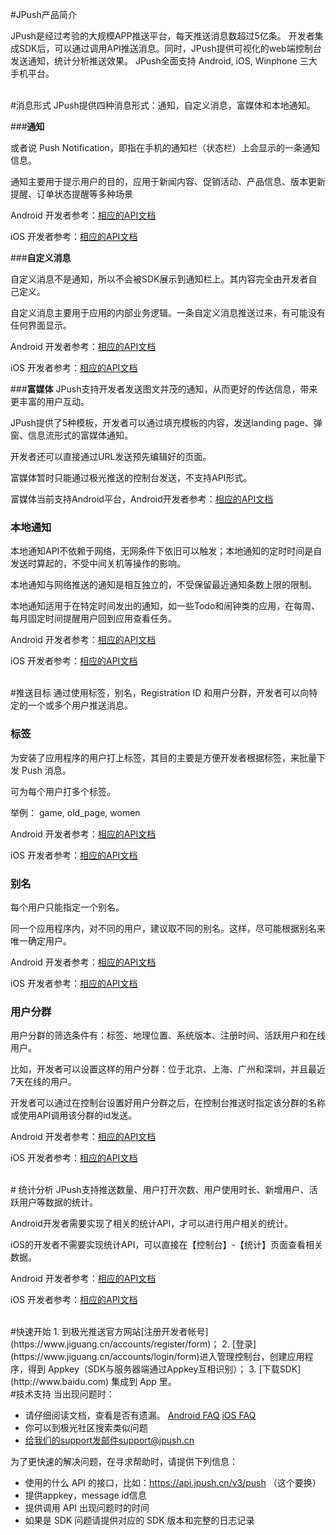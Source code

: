 #JPush产品简介
<style>
img[alt=jpush_ios_v] { width: 500px; }
img[alt=jpush_android_so] { width: 800px; }

</style>
JPush是经过考验的大规模APP推送平台，每天推送消息数超过5亿条。
开发者集成SDK后，可以通过调用API推送消息。同时，JPush提供可视化的web端控制台发送通知，统计分析推送效果。
JPush全面支持 Android, iOS, Winphone 三大手机平台。


<br />
#消息形式
JPush提供四种消息形式：通知，自定义消息，富媒体和本地通知。

###**通知**

或者说 Push Notification，即指在手机的通知栏（状态栏）上会显示的一条通知信息。

通知主要用于提示用户的目的，应用于新闻内容、促销活动、产品信息、版本更新提醒、订单状态提醒等多种场景

Android 开发者参考：[相应的API文档](http://www.baidu.com)

iOS 开发者参考：[相应的API文档](http://www.baidu.com)

###**自定义消息**

自定义消息不是通知，所以不会被SDK展示到通知栏上。其内容完全由开发者自己定义。

自定义消息主要用于应用的内部业务逻辑。一条自定义消息推送过来，有可能没有任何界面显示。

Android 开发者参考：[相应的API文档](http://www.baidu.com)

iOS 开发者参考：[相应的API文档](http://www.baidu.com)


###**富媒体**
JPush支持开发者发送图文并茂的通知，从而更好的传达信息，带来更丰富的用户互动。

JPush提供了5种模板，开发者可以通过填充模板的内容，发送landing page、弹窗、信息流形式的富媒体通知。

开发者还可以直接通过URL发送预先编辑好的页面。

富媒体暂时只能通过极光推送的控制台发送，不支持API形式。

富媒体当前支持Android平台，Android开发者参考：[相应的API文档](http://www.baidu.com)

### **本地通知**
本地通知API不依赖于网络，无网条件下依旧可以触发；本地通知的定时时间是自发送时算起的，不受中间关机等操作的影响。

本地通知与网络推送的通知是相互独立的，不受保留最近通知条数上限的限制。

本地通知适用于在特定时间发出的通知，如一些Todo和闹钟类的应用，在每周、每月固定时间提醒用户回到应用查看任务。

Android 开发者参考：[相应的API文档](http://www.baidu.com)

iOS 开发者参考：[相应的API文档](http://www.baidu.com)


<br/>
#推送目标
通过使用标签，别名，Registration ID 和用户分群，开发者可以向特定的一个或多个用户推送消息。




### **标签**
为安装了应用程序的用户打上标签，其目的主要是方便开发者根据标签，来批量下发 Push 消息。

可为每个用户打多个标签。

举例： game, old_page, women

Android 开发者参考：[相应的API文档](http://www.baidu.com)

iOS 开发者参考：[相应的API文档](http://www.baidu.com)


### **别名**
每个用户只能指定一个别名。

同一个应用程序内，对不同的用户，建议取不同的别名。这样，尽可能根据别名来唯一确定用户。

Android 开发者参考：[相应的API文档](http://www.baidu.com)

iOS 开发者参考：[相应的API文档](http://www.baidu.com)


### **用户分群**
用户分群的筛选条件有：标签、地理位置、系统版本、注册时间、活跃用户和在线用户。

比如，开发者可以设置这样的用户分群：位于北京、上海、广州和深圳，并且最近7天在线的用户。

开发者可以通过在控制台设置好用户分群之后，在控制台推送时指定该分群的名称或使用API调用该分群的id发送。

Android 开发者参考：[相应的API文档](http://www.baidu.com)

iOS 开发者参考：[相应的API文档](http://www.baidu.com)



<br/>
# 统计分析
JPush支持推送数量、用户打开次数、用户使用时长、新增用户、活跃用户等数据的统计。

Android开发者需要实现了相关的统计API，才可以进行用户相关的统计。

iOS的开发者不需要实现统计API，可以直接在【控制台】-【统计】页面查看相关数据。

Android 开发者参考：[相应的API文档](http://www.baidu.com)

iOS 开发者参考：[相应的API文档](http://www.baidu.com)



<br/>
#快速开始
1. 到极光推送官方网站[注册开发者帐号](https://www.jiguang.cn/accounts/register/form)；
2. [登录](https://www.jiguang.cn/accounts/login/form)进入管理控制台，创建应用程序，得到 Appkey（SDK与服务器端通过Appkey互相识别）；
3. [下载SDK](http://www.baidu.com) 集成到 App 里。


<br/>
#技术支持
当出现问题时：

+ 请仔细阅读文档，查看是否有遗漏。 [Android FAQ](http://www.baidu.com)  [iOS FAQ](http://www.baidu.com)
+ 你可以到极光社区搜索类似问题
+ 给我们的support发邮件support@jpush.cn

为了更快速的解决问题，在寻求帮助时，请提供下列信息：

+ 使用的什么 API 的接口，比如：https://api.jpush.cn/v3/push  （这个要换）
+ 提供appkey，message id信息
+ 提供调用 API 出现问题时的时间
+ 如果是 SDK 问题请提供对应的 SDK 版本和完整的日志记录




